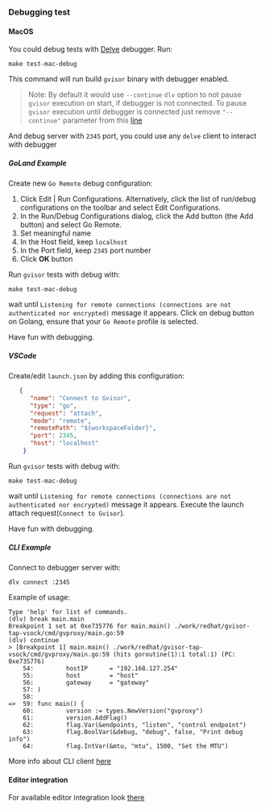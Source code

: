### Debugging test

#### MacOS

You could debug tests with [Delve](https://github.com/go-delve/delve) debugger.
Run:
```shell
make test-mac-debug
```
This command will run build `gvisor` binary with debugger enabled.

>Note: By default it would use `--continue` `dlv` option to not pause `gvisor` execution on start, if debugger is not connected.
> To pause `gvisor` execution until debugger is connected just remove `"--continue"` parameter from this [line](./test-vfkit/vfkit_suite_test.go#L93) 

And debug server with `2345` port, you could use any `delve` client to interact with debugger

##### GoLand Example
Create new `Go Remote` debug configuration:
1. Click Edit | Run Configurations. Alternatively, click the list of run/debug configurations on the toolbar and select Edit Configurations.
2. In the Run/Debug Configurations dialog, click the Add button (the Add button) and select Go Remote.
3. Set meaningful name
4. In the Host field, keep `localhost`
5. In the Port field, keep `2345` port number
6. Click **OK** button

Run `gvisor` tests with debug with:
```shell
make test-mac-debug
```
wait until `Listening for remote connections (connections are not authenticated nor encrypted)` message it appears.
Click on debug button on Golang, ensure that your `Go Remote` profile is selected.

Have fun with debugging.

##### VSCode
Create/edit `launch.json` by adding this configuration:
```json
   {
      "name": "Connect to Gvisor",
      "type": "go",
      "request": "attach",
      "mode": "remote",
      "remotePath": "${workspaceFolder}",
      "port": 2345,
      "host": "localhost"
    }
```
Run `gvisor` tests with debug with:
```shell
make test-mac-debug
```
wait until `Listening for remote connections (connections are not authenticated nor encrypted)` message it appears.
Execute the launch attach request(`Connect to Gvisor`).

Have fun with debugging.

##### CLI Example

Connect to debugger server with:
```shell
dlv connect :2345
```
Example of usage:
```shell
Type 'help' for list of commands.
(dlv) break main.main
Breakpoint 1 set at 0xe735776 for main.main() ./work/redhat/gvisor-tap-vsock/cmd/gvproxy/main.go:59
(dlv) continue
> [Breakpoint 1] main.main() ./work/redhat/gvisor-tap-vsock/cmd/gvproxy/main.go:59 (hits goroutine(1):1 total:1) (PC: 0xe735776)
    54:         hostIP      = "192.168.127.254"
    55:         host        = "host"
    56:         gateway     = "gateway"
    57: )
    58:
=>  59: func main() {
    60:         version := types.NewVersion("gvproxy")
    61:         version.AddFlag()
    62:         flag.Var(&endpoints, "listen", "control endpoint")
    63:         flag.BoolVar(&debug, "debug", false, "Print debug info")
    64:         flag.IntVar(&mtu, "mtu", 1500, "Set the MTU")
```
More info about CLI client [here](https://github.com/go-delve/delve/blob/master/Documentation/cli/README.md)

#### Editor integration

For available editor integration look [there](https://github.com/go-delve/delve/blob/master/Documentation/EditorIntegration.md)